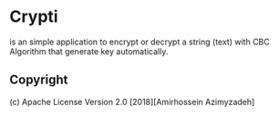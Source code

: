 # Crypti
is an simple application to encrypt or decrypt a string (text) with CBC Algorithm  that
generate key automatically.

## Copyright
(c) Apache License  Version 2.0 [2018][Amirhossein Azimyzadeh]

